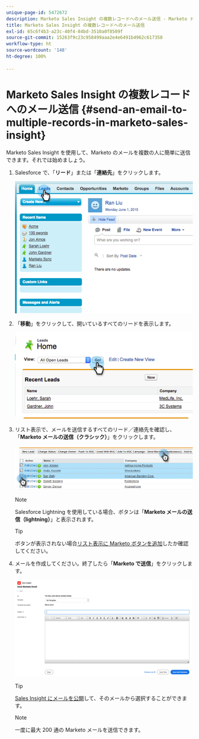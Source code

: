```yaml
---
unique-page-id: 5472672
description: Marketo Sales Insight の複数レコードへのメール送信 - Marketo ドキュメント - 製品ドキュメント
title: Marketo Sales Insight の複数レコードへのメール送信
exl-id: 65c6f4b3-a23c-40f4-84bd-3510a0f8509f
source-git-commit: 15263f9c23c958499aaa2e4e6491b4962c617358
workflow-type: ht
source-wordcount: '148'
ht-degree: 100%

---
```


# Marketo Sales Insight の複数レコードへのメール送信 {#send-an-email-to-multiple-records-in-marketo-sales-insight}

Marketo Sales Insight を使用して、Marketo のメールを複数の人に簡単に送信できます。それでは始めましょう。

1. Salesforce で、「**リード**」または「**連絡先**」をクリックします。

   ![](assets/send-an-email-to-multiple-records-in-marketo-sales-insight-1.png)

1. 「**移動**」をクリックして、開いているすべてのリードを表示します。

   ![](assets/send-an-email-to-multiple-records-in-marketo-sales-insight-2.png)

1. リスト表示で、メールを送信するすべてのリード／連絡先を確認し、「**Marketo メールの送信（クラシック）**」をクリックします。

   ![](assets/send-an-email-to-multiple-records-in-marketo-sales-insight-3.png)

   >[!NOTE]
   >
   >Salesforce Lightning を使用している場合、ボタンは「**Marketo メールの送信（lightning）**」と表示されます。

   >[!TIP]
   >
   >ボタンが表示されない場合[リスト表示に Marketo ボタンを追加](/help/marketo/product-docs/marketo-sales-insight/msi-for-salesforce/configuration/add-bulk-action-buttons-to-salesforce-classic.md)したか確認してください。

1. メールを作成してください。終了したら「**Marketo で送信**」をクリックします。

   ![](assets/send-an-email-to-multiple-records-in-marketo-sales-insight-4.png)

   >[!TIP]
   >
   >[Sales Insight にメールを公開](/help/marketo/product-docs/marketo-sales-insight/msi-for-salesforce/features/actions-in-the-msi-panel/send-marketo-email/publish-an-email-to-sales-insight.md)して、そのメールから選択することができます。

   >[!NOTE]
   >
   >一度に最大 200 通の Marketo メールを送信できます。
